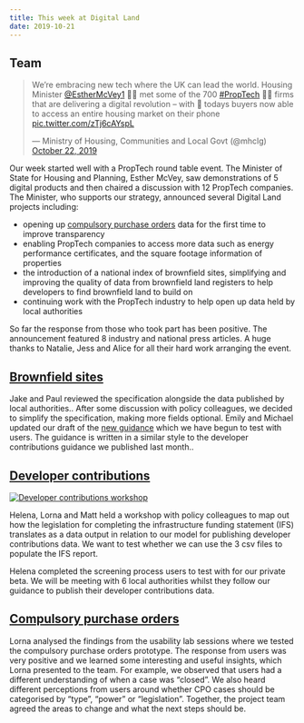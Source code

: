 ```yaml
---
title: This week at Digital Land
date: 2019-10-21
---
```


## Team

<blockquote class="twitter-tweet"><p lang="en" dir="ltr">We’re embracing new tech where the UK can lead the world. Housing Minister <a href="https://twitter.com/EstherMcVey1?ref_src=twsrc%5Etfw">@EstherMcVey1</a> 👷‍♀️ met some of the 700 <a href="https://twitter.com/hashtag/PropTech?src=hash&amp;ref_src=twsrc%5Etfw">#PropTech</a> 👨‍💻 firms that are delivering a digital revolution – with 🏡 todays buyers now able to access an entire housing market on their phone <a href="https://t.co/zTj6cAYspL">pic.twitter.com/zTj6cAYspL</a></p>&mdash; Ministry of Housing, Communities and Local Govt (@mhclg) <a href="https://twitter.com/mhclg/status/1186596117502451717?ref_src=twsrc%5Etfw">October 22, 2019</a></blockquote> <script async src="https://platform.twitter.com/widgets.js" charset="utf-8"></script>

Our week started well with a PropTech round table event. The Minister of State for Housing and Planning, Esther McVey, saw demonstrations of 5 digital products and then chaired a discussion with 12 PropTech companies. The Minister, who supports our strategy, announced several Digital Land projects including:

* opening up [compulsory purchase orders](https://digital-land.github.io/project/compulsory-purchase-orders/) data for the first time to improve transparency
* enabling PropTech companies to access more data such as energy performance certificates, and the square footage information of properties
* the introduction of a national index of brownfield sites, simplifying and improving the quality of data from brownfield land registers to help developers to find brownfield land to build on
* continuing work with the PropTech industry to help open up data held by local authorities

So far the response from those who took part has been positive. The announcement featured 8 industry and national press articles. A huge thanks to Natalie, Jess and Alice for all their hard work arranging the event.

## [Brownfield sites](https://digital-land.github.io/project/brownfield-sites/)

Jake and Paul reviewed the specification alongside the data published by local authorities.. After some discussion with policy colleagues, we decided to simplify the specification, making more fields optional. Emily and Michael updated our draft of the [new guidance](https://digital-land.github.io/guidance/brownfield-sites/) which we have begun to test with users. The guidance is written in a similar style to the developer contributions guidance we published last month.. 

## [Developer contributions](https://digital-land.github.io/project/developer-contributions/)

<a data-flickr-embed="true" href="https://www.flickr.com/photos/182343195@N08/48975109817/in/dateposted-public/" title="Developer contributions workshop"><img src="https://live.staticflickr.com/65535/48975109817_8f0f48729b_c.jpg" alt="Developer contributions workshop"></a>

Helena, Lorna and Matt held a workshop with policy colleagues to map out how the legislation for completing the infrastructure funding statement (IFS) translates as a data output in relation to our model for publishing developer contributions data. We want to test whether we can use the 3 csv files to populate the IFS report.

Helena completed the screening process users to test with for our private beta. We will be meeting with 6 local authorities whilst they follow our guidance to publish their developer contributions data.

## [Compulsory purchase orders](https://digital-land.github.io/project/compulsory-purchase-orders/)

Lorna analysed the findings from the usability lab sessions where we tested the compulsory purchase orders prototype. The response from users was very positive and we learned some interesting and useful insights, which Lorna presented to the team. For example, we observed that users had a different understanding of when a case was “closed”. We also heard different perceptions from users around whether CPO cases should be categorised by “type”, “power” or “legislation”. Together, the project team agreed the areas to change and what the next steps should be.
